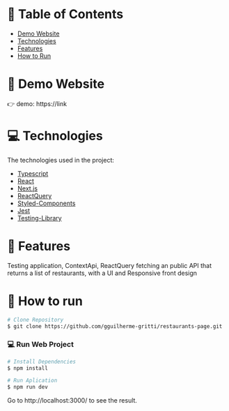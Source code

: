 
# :pushpin: Table of Contents

* [Demo Website](#eyes-demo-website)     
* [Technologies](#computer-technologies)
* [Features](#rocket-features)
* [How to Run](#construction_worker-how-to-run)


# :eyes: Demo Website
👉  demo: https://link

 <!-- <img src="https://i.imgur.com/WmbAqTz.gif" alt="Move It" width="600"/> -->

# :computer: Technologies
The technologies used in the project:

* [Typescript](https://www.typescriptlang.org/)      
* [React](https://reactjs.org/)      
* [Next.js](https://nextjs.org/)      
* [ReactQuery](https://react-query-v3.tanstack.com)
* [Styled-Components](https://styled-components.com)      
* [Jest](https://jestjs.io/pt-BR/)
* [Testing-Library](https://testing-library.com)
     

# :rocket: Features

Testing application, ContextApi, ReactQuery fetching an public API that returns a list of restaurants, with a UI and Responsive front design

# :construction_worker: How to run
```bash
# Clone Repository
$ git clone https://github.com/gguilherme-gritti/restaurants-page.git
```

### 💻 Run Web Project

```bash
# Install Dependencies
$ npm install

# Run Aplication
$ npm run dev
```
Go to http://localhost:3000/ to see the result.
